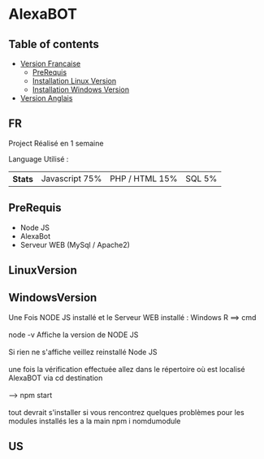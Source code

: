 # AlexaBOT

## Table of contents

- [Version Francaise](#FR)
  - [PreRequis](#prerequis)
  - [Installation Linux Version](#LinuxVersion)
  - [Installation Windows Version](#WindowsVersion)
- [Version Anglais](#US)

## FR

<p> Project Réalisé en 1 semaine </p>
Language Utilisé : 
<table>
  <th>
    Stats
  </th>
  <td>
    Javascript 75%
  </td>
  <td>
    PHP / HTML 15%
  </td>
  <td>
    SQL 5% 
  </td>
</table>

## PreRequis

- Node JS 
- AlexaBot 
- Serveur WEB (MySql / Apache2)

## LinuxVersion 



## WindowsVersion

<p> Une Fois NODE JS installé et le Serveur WEB installé :
Windows R ==> cmd
<br> 
<br>
node -v Affiche la version de NODE JS 
<br> <br>
Si rien ne s'affiche veillez reinstallé Node JS 
<br> <br>
une fois la vérification effectuée allez dans le répertoire où est localisé AlexaBOT via cd destination  
<br> <br>
--> npm start 
<br> <br>
tout devrait s'installer si vous rencontrez quelques problèmes pour les modules installés les a la main npm i nomdumodule
</p>


## US
    
